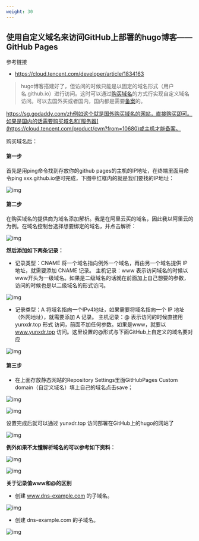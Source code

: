 ```yaml
---
weight: 30
---
```


##  使用自定义域名来访问GitHub上部署的hugo博客——GitHub Pages


参考链接
- https://cloud.tencent.com/developer/article/1834163


>  hugo博客搭建好了，但访问的时候只能是以固定的域名形式（用户名.github.io）进行访问。这时可以通过[购买域名](https://dnspod.cloud.tencent.com/)的方式行实现自定义域名访问。可以去国外买或者国内，国内都是需要[备案](https://cloud.tencent.com/product/ba?from=10680)的。 

https://sg.godaddy.com/zh例如这个就是国外购买域名的网站，直接购买即可。如果是国内的话需要购买域名和[服务器](https://cloud.tencent.com/product/cvm?from=10680)或主机才能备案。

购买域名后：

#### 第一步

首先是用ping命令找到存放你的github pages的主机的IP地址，在终端里面用命令ping xxx.github.io便可完成，下图中红框内的就是我们要找的IP地址： 

![img](https://ask.qcloudimg.com/http-save/yehe-2726701/7fxujkbobw.png?imageView2/2/w/1620)

#### 第二步

在购买域名的提供商为域名添加解析。我是在阿里云买的域名，因此我以阿里云的为例。在域名控制台选择想要绑定的域名，并点击解析： 

![img](https://ask.qcloudimg.com/http-save/yehe-2726701/4iuz70w0lq.png?imageView2/2/w/1620)

 **然后添加如下两条记录：**

- 记录类型：CNAME 将一个域名指向例外一个域名，再由另一个域名提供 IP 地址，就需要添加 CNAME 记录。 主机记录：www 表示访问域名的时候以www开头为一级域名。如果是二级域名的话就在前面加上自己想要的参数，访问的时候也是以二级域名的形式访问。 

![img](https://ask.qcloudimg.com/http-save/yehe-2726701/kfehhxby01.png?imageView2/2/w/1620)

- 记录类型：A 将域名指向一个IPv4地址，如果需要将域名指向一个 IP 地址（外网地址），就需要添加 A 记录。 主机记录：@ 表示访问的时候直接用 yunxdr.top 形式 访问，前面不加任何参数。如果是www，就要以 www.yunxdr.top 访问。这里设置的@形式与下面GitHub上自定义的域名要对应 

![img](https://ask.qcloudimg.com/http-save/yehe-2726701/jp28aj3rs3.png?imageView2/2/w/1620)

#### 第三步

- 在上面存放静态网站的Repository Settings里面GitHubPages Custom domain（自定义域名）填上自己的域名点击save； 

![img](https://ask.qcloudimg.com/http-save/yehe-2726701/kn6tvjji9f.png?imageView2/2/w/1620)

![img](https://ask.qcloudimg.com/http-save/yehe-2726701/fjm7ih7yeq.png?imageView2/2/w/1620)

 设置完成后就可以通过 yunxdr.top 访问部署在GitHub上的hugo的网站了 

![img](https://ask.qcloudimg.com/http-save/yehe-2726701/awbbwo8c02.png?imageView2/2/w/1620)

**例外如果不太懂解析域名的可以参考如下资料：** 

![img](https://ask.qcloudimg.com/http-save/yehe-2726701/0043r7wtpp.png?imageView2/2/w/1620)

![img](https://ask.qcloudimg.com/http-save/yehe-2726701/2xkpygmru6.png?imageView2/2/w/1620)

 **关于记录值www和@的区别**

- 创建 www.dns-example.com 的子域名。 

![img](https://ask.qcloudimg.com/http-save/yehe-2726701/mjvw9go1xo.png?imageView2/2/w/1620)

- 创建 dns-example.com 的子域名。 

![img](https://ask.qcloudimg.com/http-save/yehe-2726701/4fmgnn30i6.png?imageView2/2/w/1620)
